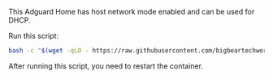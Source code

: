 This Adguard Home has host network mode enabled and can be used for DHCP.

Run this script:

```bash
bash -c "$(wget -qLO - https://raw.githubusercontent.com/bigbeartechworld/big-bear-scripts/master/generate-adguard-home-config/run.sh)"
```

After running this script, you need to restart the container.

